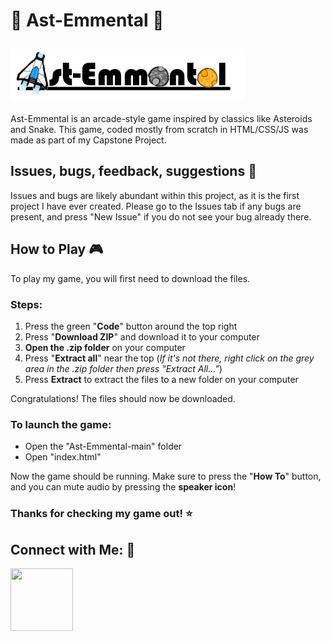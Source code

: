 # :rocket: Ast-Emmental :cheese:
![AstEmmental Title](AstEmmentalTitle.png)
---
Ast-Emmental is an arcade-style game inspired by classics like Asteroids and Snake. 
This game, coded mostly from scratch in HTML/CSS/JS was made as part of my Capstone Project.

## Issues, bugs, feedback, suggestions :ant:
Issues and bugs are likely abundant within this project, as it is the first project I have ever created.
Please go to the Issues tab if any bugs are present, and press "New Issue" if you do not see your bug already there.

## How to Play :video_game:
To play my game, you will first need to download the files. 

### Steps:
1. Press the green "**Code**" button around the top right
2. Press "**Download ZIP**" and download it to your computer 
3. **Open the .zip folder** on your computer
4. Press "**Extract all**" near the top (*If it's not there, right click on the grey area in the .zip folder then press "Extract All..."*)
5. Press **Extract** to extract the files to a new folder on your computer 

Congratulations! The files should now be downloaded.

### To launch the game:
- Open the "Ast-Emmental-main" folder 
- Open "index.html"

Now the game should be running. Make sure to press the "**How To**" button, and you can mute audio by pressing the **speaker icon**!

### Thanks for checking my game out! :star:

## Connect with Me: :speech_balloon:
[<img src="https://raw.githubusercontent.com/rahuldkjain/github-profile-readme-generator/master/src/images/icons/Social/instagram.svg" width="100" height="100">](https://instagram.com/mshl_1209_)
